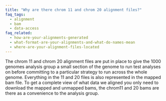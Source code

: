 ```yaml
---
title: "Why are there chrom 11 and chrom 20 alignment files?"
faq_tags:
  - alignment
  - bam
  - data-access
faq_related:
  - how-are-your-alignments-generated
  - what-format-are-your-alignments-and-what-do-names-mean
  - where-are-your-alignment-files-located
---
```

                    
The chrom 11 and chrom 20 alignment files are put in place to give the 1000 genomes analysis group a small section of the genome to run test analyses on before committing to a particular strategy to run across the whole genome.
Everything in the 11 and 20 files is also represented in the mapped bam file.
To get a complete view of what data we aligned you only need to download the mapped and unmapped bams, the chrom11 and 20 bams are there as a convenience to the analysis group.
